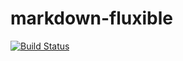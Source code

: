 # markdown-fluxible
[![Build Status](https://travis-ci.org/kanedam/markdown-fluxible.svg?branch=master)](https://travis-ci.org/kanedam/markdown-fluxible)
